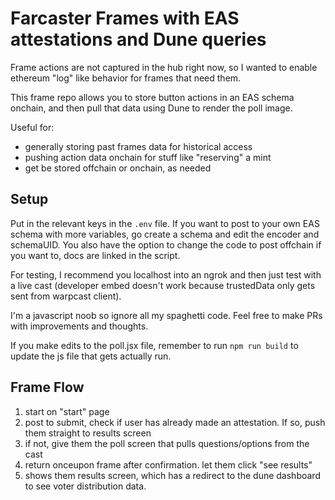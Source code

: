 # Farcaster Frames with EAS attestations and Dune queries

Frame actions are not captured in the hub right now, so I wanted to enable ethereum "log" like behavior for frames that need them.

This frame repo allows you to store button actions in an EAS schema onchain, and then pull that data using Dune to render the poll image.

Useful for:
- generally storing past frames data for historical access
- pushing action data onchain for stuff like "reserving" a mint
- get be stored offchain or onchain, as needed

## Setup

Put in the relevant keys in the `.env` file. If you want to post to your own EAS schema with more variables, go create a schema and edit the encoder and schemaUID. You also have the option to change the code to post offchain if you want to, docs are linked in the script.

For testing, I recommend you localhost into an ngrok and then just test with a live cast (developer embed doesn't work because trustedData only gets sent from warpcast client). 

I'm a javascript noob so ignore all my spaghetti code. Feel free to make PRs with improvements and thoughts.

If you make edits to the poll.jsx file, remember to run `npm run build` to update the js file that gets actually run.

## Frame Flow

1. start on "start" page
2. post to submit, check if user has already made an attestation. If so, push them straight to results screen
3. if not, give them the poll screen that pulls questions/options from the cast
4. return onceupon frame after confirmation. let them click "see results"
5. shows them results screen, which has a redirect to the dune dashboard to see voter distribution data.